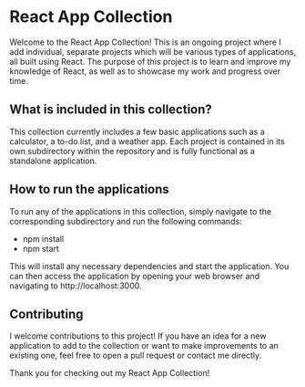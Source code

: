 # React App Collection

Welcome to the React App Collection! This is an ongoing project where I add individual, separate projects which will be various types of applications, all built using React. The purpose of this project is to learn and improve my knowledge of React, as well as to showcase my work and progress over time.

## What is included in this collection?

This collection currently includes a few basic applications such as a calculator, a to-do list, and a weather app. Each project is contained in its own subdirectory within the repository and is fully functional as a standalone application.

## How to run the applications

To run any of the applications in this collection, simply navigate to the corresponding subdirectory and run the following commands:

- npm install
- npm start

This will install any necessary dependencies and start the application. You can then access the application by opening your web browser and navigating to http://localhost:3000.

## Contributing

I welcome contributions to this project! If you have an idea for a new application to add to the collection or want to make improvements to an existing one, feel free to open a pull request or contact me directly.

Thank you for checking out my React App Collection!
